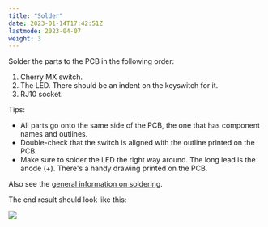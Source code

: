 ```yaml
---
title: "Solder"
date: 2023-01-14T17:42:51Z
lastmode: 2023-04-07
weight: 3
---
```


Solder the parts to the PCB in the following order:

 1. Cherry MX switch.
 2. The LED. There should be an indent on the keyswitch for it.
 3. RJ10 socket.

Tips:

 * All parts go onto the same side of the PCB, the one that has component names and outlines.
 * Double-check that the switch is aligned with the outline printed on the PCB.
 * Make sure to solder the LED the right way around. The long lead is the anode (+). There's a handy drawing printed on the PCB.

Also see the [general information on soldering](/hardware/soldering).

The end result should look like this:

<img src="/images/button-soldering-done.jpg">
